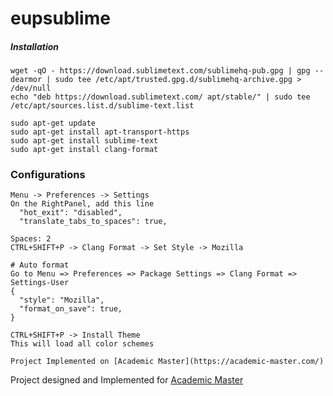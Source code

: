 # eupsublime

##### Installation
```
wget -qO - https://download.sublimetext.com/sublimehq-pub.gpg | gpg --dearmor | sudo tee /etc/apt/trusted.gpg.d/sublimehq-archive.gpg > /dev/null
echo "deb https://download.sublimetext.com/ apt/stable/" | sudo tee /etc/apt/sources.list.d/sublime-text.list

sudo apt-get update
sudo apt-get install apt-transport-https
sudo apt-get install sublime-text
sudo apt-get install clang-format
```

### Configurations
```
Menu -> Preferences -> Settings
On the RightPanel, add this line
  "hot_exit": "disabled",
  "translate_tabs_to_spaces": true,
```
```
Spaces: 2
CTRL+SHIFT+P -> Clang Format -> Set Style -> Mozilla
```

```
# Auto format
Go to Menu => Preferences => Package Settings => Clang Format => Settings-User
{
  "style": "Mozilla",
  "format_on_save": true,
}
```

```
CTRL+SHIFT+P -> Install Theme
This will load all color schemes

Project Implemented on [Academic Master](https://academic-master.com/)

```

Project designed and Implemented for [Academic Master](https://academic-master.com/)

